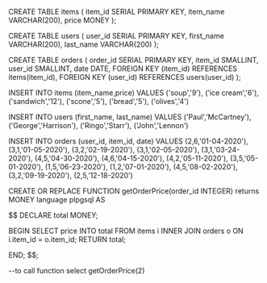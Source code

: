 CREATE TABLE items (
item_id SERIAL PRIMARY KEY,
item_name VARCHAR(200),
price MONEY
);

CREATE TABLE users (
user_id SERIAL PRIMARY KEY,
first_name VARCHAR(200),
last_name VARCHAR(200)
);

CREATE TABLE orders (
order_id SERIAL PRIMARY KEY,
item_id SMALLINT,
user_id SMALLINT,
date DATE,
FOREIGN KEY (item_id) REFERENCES items(item_id),
FOREIGN KEY (user_id) REFERENCES users(user_id)
);

INSERT INTO items
(item_name,price)
VALUES
('soup','9'),
('ice cream','6'),
('sandwich','12'),
('scone','5'),
('bread','5'),
('olives','4')

INSERT INTO users
(first_name, last_name)
VALUES
('Paul','McCartney'),
('George','Harrison'),
('Ringo','Starr'),
('John','Lennon')
	

INSERT INTO orders
(user_id, item_id, date)
VALUES
(2,6,'01-04-2020'),
(3,1,'01-05-2020'),
(3,2,'02-19-2020'),
(3,1,'02-05-2020'),
(3,1,'03-24-2020'),
(4,5,'04-30-2020'),
(4,6,'04-15-2020'),
(4,2,'05-11-2020'),
(3,5,'05-01-2020'),
(1,5,'06-23-2020'),
(1,2,'07-01-2020'),
(4,5,'08-02-2020'),
(3,2,'09-19-2020'),
(2,5,'12-18-2020')





CREATE OR REPLACE FUNCTION getOrderPrice(order_id INTEGER)
  returns MONEY
  language plpgsql
  AS

$$
DECLARE
  total MONEY;

BEGIN
  SELECT price
  INTO total
  FROM items i
  INNER JOIN orders o
  ON i.item_id = o.item_id;
  RETURN total;

END;
$$;

--to call function
select getOrderPrice(2)











